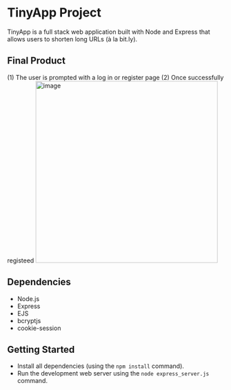 # TinyApp Project

TinyApp is a full stack web application built with Node and Express that allows users to shorten long URLs (à la bit.ly).

## Final Product

(1) The user is prompted with a log in or register page
(2) Once successfully registeed
<img width="422" alt="image" src="https://github.com/arorac2/tinyapp/assets/88734236/00fc33cd-6405-49ec-9bb2-4f97916449d7">


## Dependencies

- Node.js
- Express
- EJS
- bcryptjs
- cookie-session

## Getting Started

- Install all dependencies (using the `npm install` command).
- Run the development web server using the `node express_server.js` command.
